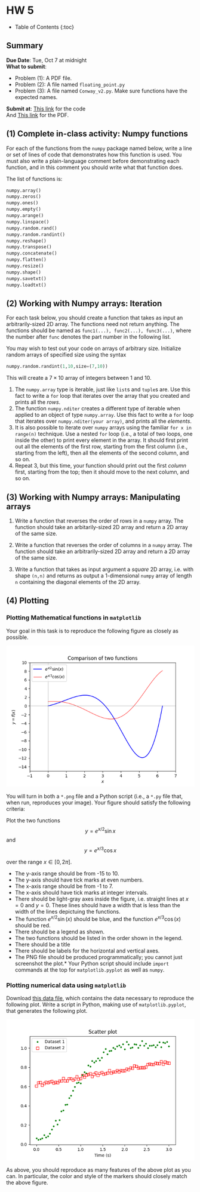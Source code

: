 # HW 5

* Table of Contents
{:toc}


## Summary

**Due Date**: Tue, Oct 7 at midnight  
**What to submit**:  
- Problem (1): A PDF file. 
- Problem (2): A file named `floating_point.py`
- Problem (3): A file named `Conway_v2.py`. Make sure functions have the expected names.

**Submit at**: [This link](https://moodle.swarthmore.edu/mod/lti/view.php?id=766335) for the code  
And [This link](https://moodle.swarthmore.edu/mod/lti/view.php?id=766339) for the PDF.

## (1) Complete in-class activity: Numpy functions

For each of the functions from the `numpy` package named below, write a line or set of lines of code that demonstrates how this function is used. You must also write a plain-language comment before demonstrating each function, and in this comment you should write what that function does.

The list of functions is:

~~~python
numpy.array()
numpy.zeros()
numpy.ones()
numpy.empty()
numpy.arange()
numpy.linspace()
numpy.random.rand()
numpy.random.randint()
numpy.reshape()
numpy.transpose()
numpy.concatenate()
numpy.flatten()
numpy.resize()
numpy.shape()
numpy.savetxt()
numpy.loadtxt()
~~~

## (2) Working with Numpy arrays: Iteration

For each task below, you should create a function that takes as input an arbitrarily-sized 2D array. The functions need not return anything. The functions should be named as `func1(...), func2(...), func3(...)`, where the number after `func` denotes the part number in the following list.


You may wish to test out your code on arrays of arbitrary size. Initialize random arrays of specified size using the syntax
~~~python
numpy.random.randint(1,10,size=(7,10))
~~~
This will create a $7 \times 10$ array of integers between 1 and 10.

1. The `numpy.array` type is iterable, just like `list`s and `tuple`s are. Use this fact to write a `for` loop that iterates over the array that you created and prints all the *rows*.
2. The function `numpy.nditer` creates a different type of iterable when applied to an object of type `numpy.array`. Use this fact to write a `for` loop that iterates over `numpy.nditer(your array)`, and prints all the *elements*.
3. It is also possible to iterate over `numpy` arrays using the familiar `for x in range(n)` technique. Use a nested `for` loop (i.e., a total of two loops, one inside the other) to print every element in the array. It should first print out all the elements of the first row, starting from the first column (i.e., starting from the left), then all the elements of the second column, and so on.
4. Repeat 3, but this time, your function should print out the first *column* first, starting from the top; then it should move to the next column, and so on.

## (3) Working with Numpy arrays: Manipulating arrays

1. Write a function that reverses the order of rows in a `numpy` array. The function should take an arbitarily-sized 2D array and return a 2D array of the same size.

2. Write a function that reverses the order of columns in a `numpy` array. The function should take an arbitrarily-sized 2D array and return a 2D array of the same size.

3. Write a function that takes as input argument a *square* 2D array, i.e. with shape `(n,n)` and returns as output a 1-dimensional `numpy` array of length `n` containing the diagonal elements of the 2D array.


## (4) Plotting 

### Plotting Mathematical functions in `matplotlib`

Your goal in this task is to reproduce the following figure as closely as possible.

![Figure to be reproduced](example1.png)

You will turn in both a `*.png` file and a Python script (i.e., a `*.py` file that, when run, reproduces your image). Your figure should satisfy the following criteria:

Plot the two functions $$y = e^{x/2} \sin x$$ and $$y = e^{x/3} \cos x$$

over the range $x \in [0,2\pi]$.

* The y-axis range should be from -15 to 10.
* The y-axis should have tick marks at even numbers.
* The x-axis range should be from -1 to 7.
* The x-axis should have tick marks at integer intervals.
* There should be light-gray axes inside the figure, i.e. straight lines at $x=0$ and $y = 0$. These lines should have a width that is less than the width of the lines depictuing the functions.
* The function $e^{x/2}\sin(x)$ should be blue, and the function $e^{x/3}\cos(x)$ should be red.
* There should be a legend as shown.
* The two functions should be listed in the order shown in the legend.
* There should be a title
* There should be labels for the horizontal and vertical axes.
* The PNG file should be produced programmatically; you cannot just screenshot the plot.* Your Python script should include `import` commands at the top for `matplotlib.pyplot` as well as `numpy`.

### Plotting numerical data using `matplotlib`

Download [this data file](HW5_prob4_data.csv), which contains the data necessary to reproduce the following plot. Write a script in Python, making use of `matplotlib.pyplot`, that generates the following plot.

![Figure to be reproduced](example2.png)

As above, you should reproduce as many features of the above plot as you can. In particular, the color and style of the markers should closely match the above figure.



